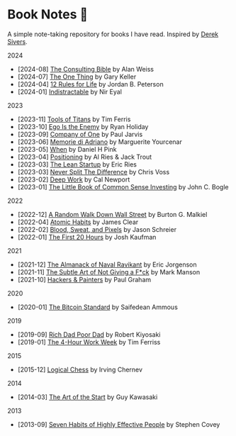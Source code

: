 # Book Notes :notebook:

A simple note-taking repository for books I have read. Inspired by [Derek Sivers](https://sive.rs/book).

2024

- [2024-08] [The Consulting Bible](/books/the_consulting_bible.md) by Alan Weiss 
- [2024-07] [The One Thing](/books/the_one_thing.md) by Gary Keller 
- [2024-04] [12 Rules for Life](/books/12_rules_for_life.md) by Jordan B. Peterson 
- [2024-01] [Indistractable](/books/indistractable.md) by Nir Eyal

2023

- [2023-11] [Tools of Titans](/books/tools_of_titans.md) by Tim Ferris
- [2023-10] [Ego Is the Enemy](/books/ego_is_the_enemy.md) by Ryan Holiday
- [2023-09] [Company of One](/books/company_of_one.md) by Paul Jarvis
- [2023-06] [Memorie di Adriano](/books/memorie_adriano.md) by Marguerite Yourcenar
- [2023-05] [When](/books/when.md) by Daniel H Pink
- [2023-04] [Positioning](/books/positioning.md) by Al Ries & Jack Trout
- [2023-03] [The Lean Startup](/books/the_lean_startup.md) by Eric Ries
- [2023-03] [Never Split The Difference](/books/never_split_the_difference.md) by Chris Voss
- [2023-02] [Deep Work](/books/deep_work.md) by Cal Newport
- [2023-01] [The Little Book of Common Sense Investing](/books/the_little_book_of_common_sense_investing.md) by John C. Bogle

2022

- [2022-12] [A Random Walk Down Wall Street](/books/a_random_walk_down_wall_street.md) by Burton G. Malkiel
- [2022-04] [Atomic Habits](/books/atomic_habits.md) by James Clear
- [2022-02] [Blood, Sweat, and Pixels](/books/blood_sweat_pixels.md) by Jason Schreier
- [2022-01] [The First 20 Hours](/books/the_first_20_hours.md) by Josh Kaufman

2021

- [2021-12] [The Almanack of Naval Ravikant](/books/the_almanack_of_naval_ravikant.md) by Eric Jorgenson
- [2021-11] [The Subtle Art of Not Giving a F*ck](/books/the_subtle_art_not_giving_fuck.md) by Mark Manson
- [2021-10] [Hackers & Painters](/books/hackers_and_painters.md) by Paul Graham

2020

- [2020-01] [The Bitcoin Standard](/books/the_bitcoin_standard.md) by Saifedean Ammous

2019

- [2019-09] [Rich Dad Poor Dad](/books/rich_dad_poor_dad.md) by Robert Kiyosaki
- [2019-01] [The 4-Hour Work Week](/books/the_four_hour_work_week.md) by Tim Ferriss

2015

- [2015-12] [Logical Chess](/books/logical_chess.md) by Irving Chernev

2014

- [2014-03] [The Art of the Start](/books/the_art_of_the_start.md) by Guy Kawasaki

2013

- [2013-09] [Seven Habits of Highly Effective People](/books/the_seven_habits.md) by Stephen Covey
